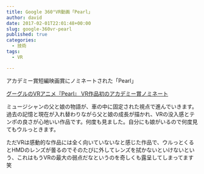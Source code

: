 ```yaml
---
title: Google 360°VR動画「Pearl」
author: david
date: 2017-02-01T22:01:48+00:00
slug: google-360vr-pearl
published: true
categories:
  - 技術
tags:
  - VR

---
```

アカデミー賞短編映画賞にノミネートされた「Pearl」

[グーグルのVRアニメ『Pearl』 VR作品初のアカデミー賞ノミネート][1]

ミュージシャンの父と娘の物語が、車の中に固定された視点で進んでいきます。過去の記憶と現在が入れ替わりながら父と娘の成長が描かれ、VRの没入感とテンポの良さが心地いい作品です。何度も見ました。自分にも娘がいるので何度見てもウルっときます。

ただVRは感動的な作品には全く向いていないなと感じた作品で、ウルっとくるとHMDのレンズが曇るのでそのたびに外してレンズを拭かないといけないという、これはもうVRの最大の弱点だなというのを奇しくも露呈してしまってます笑

 [1]: http://www.moguravr.com/pearl-academy-award/
